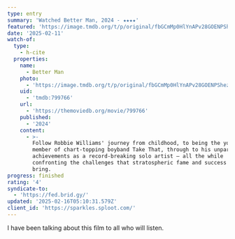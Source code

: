 ```yaml
---
type: entry
summary: 'Watched Better Man, 2024 - ★★★★'
featured: 'https://image.tmdb.org/t/p/original/fbGCmMp0HlYnAPv28GOENPShezM.jpg'
date: '2025-02-11'
watch-of:
  type:
    - h-cite
  properties:
    name:
      - Better Man
    photo:
      - 'https://image.tmdb.org/t/p/original/fbGCmMp0HlYnAPv28GOENPShezM.jpg'
    uid:
      - 'tmdb:799766'
    url:
      - 'https://themoviedb.org/movie/799766'
    published:
      - '2024'
    content:
      - >-
        Follow Robbie Williams' journey from childhood, to being the youngest
        member of chart-topping boyband Take That, through to his unparalleled
        achievements as a record-breaking solo artist – all the while
        confronting the challenges that stratospheric fame and success can
        bring.
progress: finished
rating: '4'
syndicate-to:
  - 'https://fed.brid.gy/'
updated: '2025-02-16T05:10:31.579Z'
client_id: 'https://sparkles.sploot.com/'
---
```

I have been talking about this film to all who will listen.
